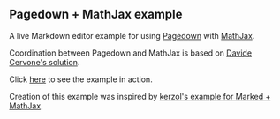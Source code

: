 ## Pagedown + MathJax example
A live Markdown editor example for using [Pagedown](https://code.google.com/p/pagedown/) with [MathJax](https://www.mathjax.org/).

Coordination between Pagedown and MathJax is based on [Davide Cervone's solution](http://stackoverflow.com/questions/11228558/let-pagedown-and-mathjax-work-together/21563171#comment17371250_11231030).

Click [here](https://szego.github.io/pagedown-mathjax-example/example.html) to see the example in action.

Creation of this example was inspired by [kerzol's example for Marked + MathJax](../../../../kerzol/markdown-mathjax).

